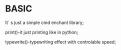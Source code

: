 # BASIC
It` s just a simple cmd enchant library;

print()-it just printing like in python;

typewrite()-typewriting effect with controlable speed;
